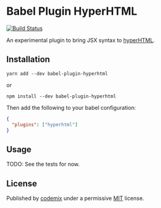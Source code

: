 # Babel Plugin HyperHTML

[![Build Status](https://travis-ci.org/codemix/babel-plugin-hyperhtml.svg?branch=master)](https://travis-ci.org/codemix/babel-plugin-hyperhtml)

An experimental plugin to bring JSX syntax to [hyperHTML](https://github.com/WebReflection/hyperHTML). 

## Installation

```
yarn add --dev babel-plugin-hyperhtml
```
or
```
npm install --dev babel-plugin-hyperhtml
```

Then add the following to your babel configuration:

```json
{
  "plugins": ["hyperhtml"]
}
```

## Usage

TODO: See the tests for now.


## License

Published by [codemix](https://codemix.com/) under a permissive [MIT](./LICENSE.md) license.

